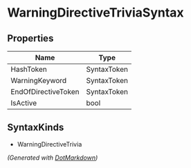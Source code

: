 # WarningDirectiveTriviaSyntax

## Properties

| Name                | Type        |
| ------------------- | ----------- |
| HashToken           | SyntaxToken |
| WarningKeyword      | SyntaxToken |
| EndOfDirectiveToken | SyntaxToken |
| IsActive            | bool        |

## SyntaxKinds

* WarningDirectiveTrivia

*\(Generated with [DotMarkdown](http://github.com/JosefPihrt/DotMarkdown)\)*